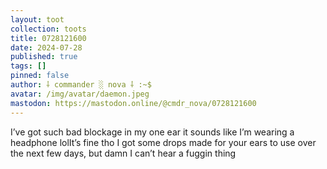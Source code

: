 ```yaml
---
layout: toot
collection: toots
title: 0728121600
date: 2024-07-28
published: true
tags: []
pinned: false
author: ⸸ commander ░ nova ⸸ :~$
avatar: /img/avatar/daemon.jpeg
mastodon: https://mastodon.online/@cmdr_nova/0728121600
---
```


I’ve got such bad blockage in my one ear it sounds like I’m wearing a headphone lolIt’s fine tho I got some drops made for your ears to use over the next few days, but damn I can’t hear a fuggin thing
